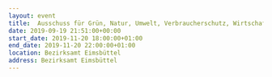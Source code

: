 ```yaml
---
layout: event
title:  Ausschuss für Grün, Natur, Umwelt, Verbraucherschutz, Wirtschaft, Digitalisierung
date: 2019-09-19 21:51:00+00:00
start_date: 2019-11-20 18:00:00+01:00
end_date: 2019-11-20 22:00:00+01:00
location: Bezirksamt Eimsbüttel
address: Bezirksamt Eimsbüttel
---
```

